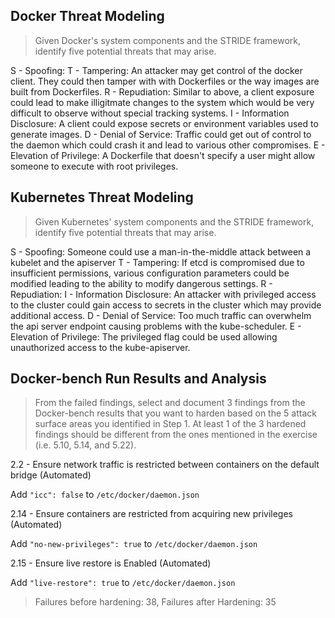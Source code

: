 ## Docker Threat Modeling

>Given Docker's system components and the STRIDE framework, identify five potential threats that may arise.

S - Spoofing:
T - Tampering: An attacker may get control of the docker client.  They could then tamper with with Dockerfiles or the way images are built from Dockerfiles.
R - Repudiation: Similar to above, a client exposure could lead to make illigitmate changes to the system which would be very difficult to observe without special tracking systems.
I - Information Disclosure: A client could expose secrets or environment variables used to generate images.
D - Denial of Service: Traffic could get out of control to the daemon which could crash it and lead to various other compromises.
E - Elevation of Privilege: A Dockerfile that doesn't specify a user might allow someone to execute with root privileges.

## Kubernetes Threat Modeling

>Given Kubernetes' system components and the STRIDE framework, identify five potential threats that may arise.

S - Spoofing: Someone could use a man-in-the-middle attack between a kubelet and the apiserver
T - Tampering:  If etcd is compromised due to insufficient permissions, various configuration parameters could be modified leading to the ability to modify dangerous settings.
R - Repudiation:
I - Information Disclosure: An attacker with privileged access to the cluster could gain access to secrets in the cluster which may provide additional access.
D - Denial of Service: Too much traffic can overwhelm the api server endpoint causing problems with the kube-scheduler.
E - Elevation of Privilege: The privileged flag could be used allowing unauthorized access to the kube-apiserver.

## Docker-bench Run Results and Analysis

>From the failed findings, select and document 3 findings from the Docker-bench results that you want to harden based on the 5 attack surface areas you identified in Step 1. At least 1 of the 3 hardened findings should be different from the ones mentioned in the exercise (i.e. 5.10, 5.14, and 5.22).

2.2  - Ensure network traffic is restricted between containers on the default bridge (Automated)

  Add `"icc": false` to `/etc/docker/daemon.json`

2.14 - Ensure containers are restricted from acquiring new privileges (Automated)

  Add `"no-new-privileges": true` to `/etc/docker/daemon.json`

2.15 - Ensure live restore is Enabled (Automated)

  Add `"live-restore": true` to `/etc/docker/daemon.json`

>Failures before hardening: 38, Failures after Hardening: 35
